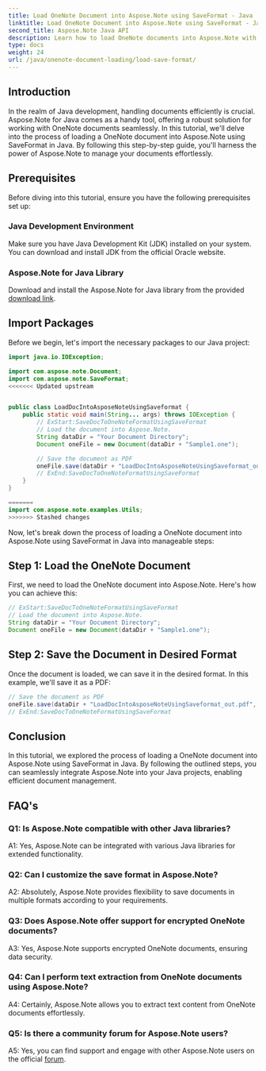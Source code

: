 ```yaml
---
title: Load OneNote Document into Aspose.Note using SaveFormat - Java
linktitle: Load OneNote Document into Aspose.Note using SaveFormat - Java
second_title: Aspose.Note Java API
description: Learn how to load OneNote documents into Aspose.Note with ease using Java. Step-by-step guide for seamless integration.
type: docs
weight: 24
url: /java/onenote-document-loading/load-save-format/
---
```

## Introduction

In the realm of Java development, handling documents efficiently is crucial. Aspose.Note for Java comes as a handy tool, offering a robust solution for working with OneNote documents seamlessly. In this tutorial, we'll delve into the process of loading a OneNote document into Aspose.Note using SaveFormat in Java. By following this step-by-step guide, you'll harness the power of Aspose.Note to manage your documents effortlessly.

## Prerequisites

Before diving into this tutorial, ensure you have the following prerequisites set up:

### Java Development Environment

Make sure you have Java Development Kit (JDK) installed on your system. You can download and install JDK from the official Oracle website.

### Aspose.Note for Java Library

Download and install the Aspose.Note for Java library from the provided [download link](https://releases.aspose.com/note/java/).

## Import Packages

Before we begin, let's import the necessary packages to our Java project:

```java
import java.io.IOException;

import com.aspose.note.Document;
import com.aspose.note.SaveFormat;
<<<<<<< Updated upstream


public class LoadDocIntoAsposeNoteUsingSaveformat {
	public static void main(String... args) throws IOException {
		// ExStart:SaveDocToOneNoteFormatUsingSaveFormat
		// Load the document into Aspose.Note.
		String dataDir = "Your Document Directory";
		Document oneFile = new Document(dataDir + "Sample1.one");

		// Save the document as PDF
		oneFile.save(dataDir + "LoadDocIntoAsposeNoteUsingSaveformat_out.pdf", SaveFormat.Pdf);
		// ExEnd:SaveDocToOneNoteFormatUsingSaveFormat
	}
}

=======
import com.aspose.note.examples.Utils;
>>>>>>> Stashed changes
```

Now, let's break down the process of loading a OneNote document into Aspose.Note using SaveFormat in Java into manageable steps:

## Step 1: Load the OneNote Document

First, we need to load the OneNote document into Aspose.Note. Here's how you can achieve this:

```java
// ExStart:SaveDocToOneNoteFormatUsingSaveFormat
// Load the document into Aspose.Note.
String dataDir = "Your Document Directory";
Document oneFile = new Document(dataDir + "Sample1.one");
```

## Step 2: Save the Document in Desired Format

Once the document is loaded, we can save it in the desired format. In this example, we'll save it as a PDF:

```java
// Save the document as PDF
oneFile.save(dataDir + "LoadDocIntoAsposeNoteUsingSaveformat_out.pdf", SaveFormat.Pdf);
// ExEnd:SaveDocToOneNoteFormatUsingSaveFormat
```

## Conclusion

In this tutorial, we explored the process of loading a OneNote document into Aspose.Note using SaveFormat in Java. By following the outlined steps, you can seamlessly integrate Aspose.Note into your Java projects, enabling efficient document management.

## FAQ's

### Q1: Is Aspose.Note compatible with other Java libraries?

A1: Yes, Aspose.Note can be integrated with various Java libraries for extended functionality.

### Q2: Can I customize the save format in Aspose.Note?

A2: Absolutely, Aspose.Note provides flexibility to save documents in multiple formats according to your requirements.

### Q3: Does Aspose.Note offer support for encrypted OneNote documents?

A3: Yes, Aspose.Note supports encrypted OneNote documents, ensuring data security.

### Q4: Can I perform text extraction from OneNote documents using Aspose.Note?

A4: Certainly, Aspose.Note allows you to extract text content from OneNote documents effortlessly.

### Q5: Is there a community forum for Aspose.Note users?

A5: Yes, you can find support and engage with other Aspose.Note users on the official [forum](https://forum.aspose.com/c/note/28).
